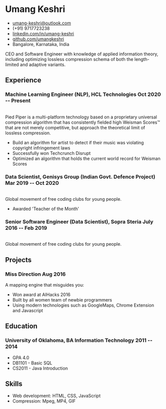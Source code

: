 <!-- The (first) h1 will be used as the <title> of the HTML page -->
# Umang Keshri

<!-- The unordered list immediately after the h1 will be formatted on a single
line. It is intended to be used for contact details -->
- <umang-keshri@outlook.com>
- (+91) 9717723238
- [linkedin.com/in/umang-keshri](https://www.linkedin.com/in/umang-keshri/)
- [github.com/umangkeshri](https://github.com/umangkeshri)
- Bangalore, Karnataka, India

<!-- The paragraph after the h1 and ul and before the first h2 is optional. It
is intended to be used for a short summary. -->
CEO and Software Engineer with knowledge of applied information theory,
including optimizing lossless compression schema of both the length-limited and
adaptive variants.

## Experience

<!-- You have to wrap the "left" and "right" half of these headings in spans by
hand -->
### <span>Machine Learning Engineer (NLP), HCL Technologies</span> <span>Oct 2020 --  Present</span>
<br>
Pied Piper is a multi-platform technology based on a proprietary universal
compression algorithm that has consistently fielded high Weisman Scores™ that
are not merely competitive, but approach the theoretical limit of lossless
compression.

 - Build an algorithm for artist to detect if their music was violating
   copyright infringement laws
 - Successfully won Techcrunch Disrupt
 - Optimized an algorithm that holds the current world record for Weisman Scores

### <span>Data Scientist, Genisys Group (Indian Govt. Defence Project)</span> <span>Mar 2019 -- Oct 2020</span>
<br>
Global movement of free coding clubs for young people.
 
 - Awarded 'Teacher of the Month'

### <span>Senior Software Engineer (Data Scientist), Sopra Steria</span> <span>July 2016 -- Feb 2019</span>
<br>
Global movement of free coding clubs for young people.

## Projects

### <span>Miss Direction</span> <span>Aug 2016</span>

A mapping engine that misguides you:

   - Won award at AIHacks 2016
   - Built by all women team of newbie programmers
   - Using modern technologies such as GoogleMaps, Chrome Extension and Javascript

## Education

### <span>University of Oklahoma, BA Information Technology</span> <span>2011 -- 2014</span>

  - GPA 4.0
  - DB1101 - Basic SQL
  - CS2011 - Java Introduction

## Skills

 - Web development: HTML, CSS, JavaScript
 - Compression: Mpeg, MP4, GIF
